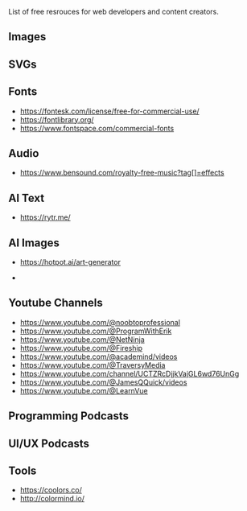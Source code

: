 List of free resrouces for web developers and content creators. 

## Images

## SVGs

## Fonts
- https://fontesk.com/license/free-for-commercial-use/
- https://fontlibrary.org/
- https://www.fontspace.com/commercial-fonts


## Audio
- https://www.bensound.com/royalty-free-music?tag[]=effects 


## AI Text
- https://rytr.me/

## AI Images
- https://hotpot.ai/art-generator 

- 
## Youtube Channels 
- https://www.youtube.com/@noobtoprofessional
- https://www.youtube.com/@ProgramWithErik
- https://www.youtube.com/@NetNinja
- https://www.youtube.com/@Fireship
- https://www.youtube.com/@academind/videos
- https://www.youtube.com/@TraversyMedia
- https://www.youtube.com/channel/UCTZRcDjjkVajGL6wd76UnGg
- https://www.youtube.com/@JamesQQuick/videos
- https://www.youtube.com/@LearnVue

## Programming Podcasts

## UI/UX Podcasts

## Tools
- https://coolors.co/
- http://colormind.io/
